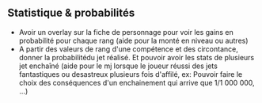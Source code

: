 ## Statistique & probabilités

- Avoir un overlay sur la fiche de personnage pour voir les gains en probabilité pour chaque rang (aide pour la monté en
  niveau ou autres)
- A partir des valeurs de rang d'une compétence et des circontance, donner la probabilitédu jet réalisé. Et pouvoir
  avoir les stats de plusieurs jet enchaîné (aide pour le mj lorsque le joueur réussi des jets fantastiques ou
  desastreux
  plusieurs fois d'affilé, ex: Pouvoir faire le choix des conséquences d'un enchainement qui arrive que 1/1 000
  000, ...)
